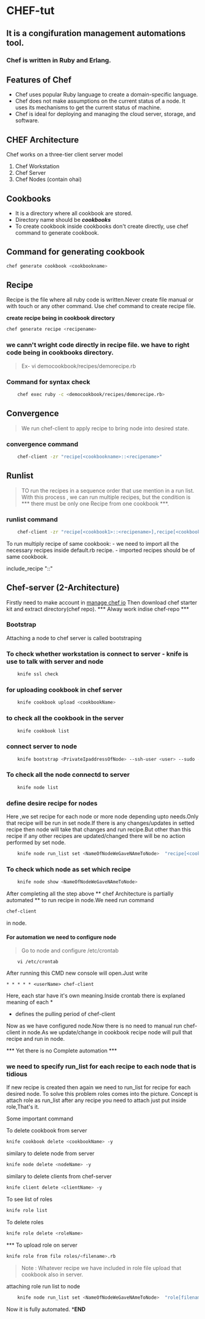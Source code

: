 # CHEF-tut
## It is a congifuration management automations tool. 
### Chef is written in Ruby and Erlang.

## Features of Chef
- Chef uses popular Ruby language to create a domain-specific language.
- Chef does not make assumptions on the current status of a node. It uses its mechanisms to get the current status of machine.
- Chef is ideal for deploying and managing the cloud server, storage, and software.

## CHEF Architecture
Chef works on a three-tier client server model
1. Chef Workstation
2. Chef Server
3. Chef Nodes (contain ohai)
   
## Cookbooks
- It is a directory where all cookbook are stored.
- Directory name should be ***cookbooks***
- To create cookbook inside cookbooks don't create directly, use chef command to generate cookbook.
  
## Command for generating cookbook
```bash
chef generate cookbook <cookbookname>
```
   
## Recipe
Recipe is the file where all ruby code is written.Never create file manual or with touch or any other command. Use chef command to create recipe file.

**create recipe being in cookbook directory**

```bash
chef generate recipe <recipename>
```

### **we cann't wright code directly in recipe file. we have to right code being in cookbooks directory.** 
> Ex- vi democookbook/recipes/demorecipe.rb

### Command for syntax check
```bash
    chef exec ruby -c <democookbook/recipes/demorecipe.rb>
```

## Convergence
> We run chef-client to apply recipe to bring node into desired state. 
### convergence command 
```bash
    chef-client -zr "recipe[<cookbookname>::<recipename>"
```

## Runlist
> TO run the recipes in a sequence order that use  mention in a run list.
> With this process , we can run multiple recipes, but the condition is *** there must be only one Recipe from one cookbook ***.
###  runlist command
```bash
    chef-client -zr "recipe[<cookbook1>::<recipename>],recipe[<cookbook2>::<recipename>]"
```
To run multiply recipe of same cookbook:
    - we need to import all the necessary recipes inside default.rb recipe.
    - imported recipes should be of same cookbook.

 include_recipe "<cookbookname>::<recipename>"

## Chef-server (2-Architecture)
Firstly need to make account in [manage chef io](https://manage.chef.io/login)
Then download chef starter kit and extract directory(chef repo).
*** Alway work indise chef-repo ***

### Bootstrap 
Attaching a node to chef server is called bootstraping 


### To check whether workstation is connect to server - knife is use to talk with server and node
```bash
    knife ssl check
```

###  for uploading cookbook in chef server
```bash
    knife cookbook upload <cookbookName>
```

### to check all the cookbook in the server
```bash
    knife cookbook list
```

### connect server to node
```bash
    knife bootstrap <PrivateIpaddressOfNode> --ssh-user <user> --sudo -i <nodeKey> -N <NameOfNodeYouWantToCall>
```
### To check all the node connectd to server
```bash
    knife node list 
```

### define desire recipe for nodes
Here ,we set recipe for each node or more node depending upto needs.Only that recipe will be run in set node.If there is any changes/updates in setted recipe then node will take that changes and run recipe.But other than this recipe if any other recipes are updated/changed there will be no action performed by set node.
```bash
    knife node run_list set <NameOfNodeWeGaveNAmeToNode>  "recipe[<cookbookName>::<recipeNAme>]"
```

### To check which node as set which recipe
```bash
    knife node show <NameOfNodeWeGaveNAmeToNode>
```

After completing all the step above ** chef Architecture is partially automated ** to run recipe in node.We need run command 
```bash 
chef-client
```
in node.


#### For automation we need to configure node 
> Go to node and configure /etc/crontab 
```console
    vi /etc/crontab
```
After running this CMD new console will open.Just write
```console
* * * * * <userName> chef-client
```
Here, each star have it's own meaning.Inside crontab there is explaned meaning of each *
* defines the pulling period of chef-client

Now as we have configured node.Now there is no need to manual run chef-client in node.As we update/change in cookbook recipe node will pull that recipe and run in node.

*** Yet there is no Complete automation ***
### we need to specify run_list for each recipe to each node that is tidious
If new recipe is created then again we need to run_list for recipe for each desired node.
To solve this problem roles comes into the picture.
Concept is attach role as run_list after any recipe you need to attach just put inside role,That's it.

Some important command

To delete cookbook from server

```bash
knife cookbook delete <cookbookName> -y
```
similary to delete node from server
```bash
knife node delete <nodeName> -y
```

similary to delete clients from chef-server
```bash
knife client delete <clientName> -y
```

To see list of roles
```bash
knife role list
```
To delete roles
```bash
knife role delete <roleName>
```
***  To upload role on server
```bash
knife role from file roles/<filename>.rb
```
>Note : Whatever recipe we have included in role file upload that cookbook also in server. 

attaching role run list to node
```bash
    knife node run_list set <NameOfNodeWeGaveNAmeToNode>  "role[filename]"
```
Now it is fully automated.
***END**
